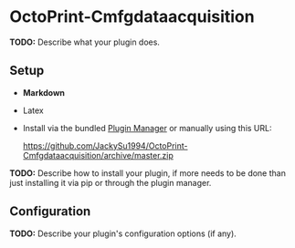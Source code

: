 # OctoPrint-Cmfgdataacquisition

**TODO:** Describe what your plugin does.

## Setup
- __Markdown__
- Latex
- Install via the bundled [Plugin Manager](https://docs.octoprint.org/en/master/bundledplugins/pluginmanager.html)
or manually using this URL:

    https://github.com/JackySu1994/OctoPrint-Cmfgdataacquisition/archive/master.zip

**TODO:** Describe how to install your plugin, if more needs to be done than just installing it via pip or through
the plugin manager.

## Configuration

**TODO:** Describe your plugin's configuration options (if any).
